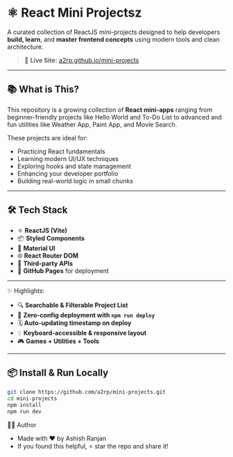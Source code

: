 # ⚛️ React Mini Projectsz

A curated collection of ReactJS mini-projects designed to help developers **build, learn**, and **master frontend concepts** using modern tools and clean architecture.

> 📍 **Live Site:** [a2rp.github.io/mini-projects](https://a2rp.github.io/mini-projects/#/)

---

## 📚 What is This?

This repository is a growing collection of **React mini-apps** ranging from beginner-friendly projects like Hello World and To-Do List to advanced and fun utilities like Weather App, Paint App, and Movie Search.

These projects are ideal for:

-   Practicing React fundamentals
-   Learning modern UI/UX techniques
-   Exploring hooks and state management
-   Enhancing your developer portfolio
-   Building real-world logic in small chunks

---

## 🛠️ Tech Stack

-   ⚛️ **ReactJS (Vite)**
-   📦 **Styled Components**
-   🎨 **Material UI**
-   🌐 **React Router DOM**
-   🔗 **Third-party APIs**
-   🚀 **GitHub Pages** for deployment

---

✨ Highlights:

-   🔍 **Searchable & Filterable Project List**
-   💾 **Zero-config deployment with `npm run deploy`**
-   🗓️ **Auto-updating timestamp on deploy**
-   💡 **Keyboard-accessible & responsive layout**
-   🎮 **Games + Utilities + Tools**

---

## 📦 Install & Run Locally

```bash
git clone https://github.com/a2rp/mini-projects.git
cd mini-projects
npm install
npm run dev
```

👨‍💻 Author

-   Made with ❤️ by Ashish Ranjan
-   If you found this helpful, ⭐️ star the repo and share it!

